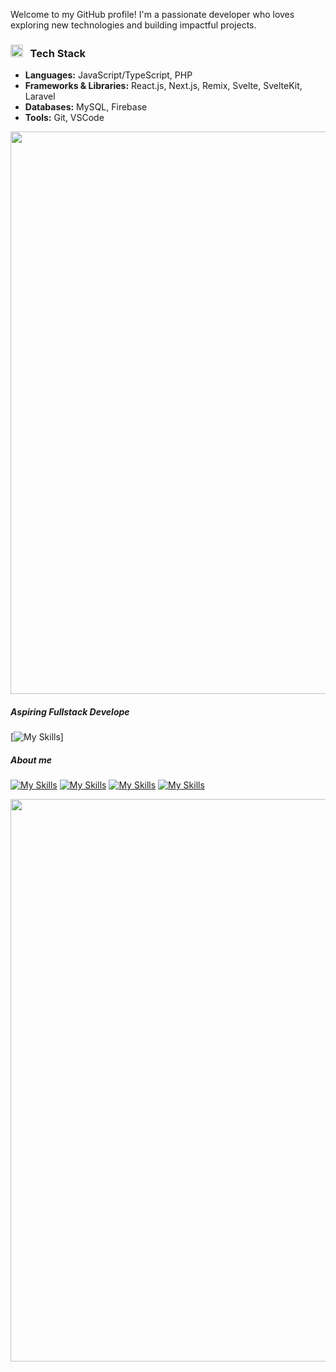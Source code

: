 Welcome to my GitHub profile! I'm a passionate developer who loves exploring new technologies and building impactful projects.

### <img src="https://user-images.githubusercontent.com/74038190/216120974-24a76b31-7f39-41f1-a38f-b3c1377cc612.png" alt="Teacup Without Handle" width="20" /> &nbsp; Tech Stack

- **Languages:** JavaScript/TypeScript, PHP
- **Frameworks & Libraries:** React.js, Next.js, Remix, Svelte, SvelteKit, Laravel
- **Databases:** MySQL, Firebase
- **Tools:** Git, VSCode

<img src="https://user-images.githubusercontent.com/74038190/212284115-f47cd8ff-2ffb-4b04-b5bf-4d1c14c0247f.gif" width="900">

##### Aspiring Fullstack Develope


[![My Skills](https://skillicons.dev/icons?i=html,css,nodejs,github,java,php,powershell,py,vscode,powershell,figma,heroku,git,bots,firebase,blender,c,cs,ccp,,&theme=light)]

##### About me

[![My Skills](https://skillicons.dev/icons?i=instagram&theme=light)](https://instagram.com/7and6) [![My Skills](https://skillicons.dev/icons?i=linkedin&theme=light)](www.linkedin.com/in/revan-aldian-1392592a8) [![My Skills](https://skillicons.dev/icons?i=discord&theme=light)](https://discord.gg/nPX4yT7S) [![My Skills](https://skillicons.dev/icons?i=gmail&theme=light)](revanaldian2k25@gmail.com) 

<img src="https://user-images.githubusercontent.com/74038190/212284115-f47cd8ff-2ffb-4b04-b5bf-4d1c14c0247f.gif" width="900">

